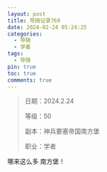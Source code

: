```yaml
---
layout: post
title: 导随记录769
date: 2024-02-24 05:24:25
categories:
  - 导随
  - 学者
tags:
  - 导随
pin: true
toc: true
comments: true
---
```

> 日期：2024.2.24
>
> 等级：50
>
> 副本：神兵要塞帝国南方堡
>
> 职业：学者

哪来这么多 南方堡！